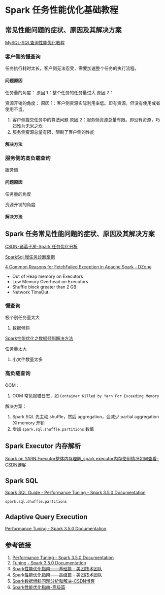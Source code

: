 # Spark 任务性能优化基础教程


## 常见性能问题的症状、原因及其解决方案

[MySQL-SQL查询性能优化教程](work/component/Back-End/MySQL/solution/MySQL-SQL查询性能优化教程.md)


### 客户侧的慢查询

任务执行耗时太长，客户侧无法忍受，需要加速整个任务的执行流程。

#### 问题原因

任务量的角度：
原因 1：整个任务的任务量过大
原因 2：


资源开销的角度：
原因 1：客户侧资源实际利用率低。即有资源，但没有使用或者使用不当。
1. 客户侧提交任务中的算法问题
原因 2：服务侧资源总量有限。即没有资源，巧妇难为无米之炊
1. 服务侧资源总量有限，限制了客户侧的性能

#### 解决方法


### 服务侧的高负载查询

服务侧

#### 问题原因

任务量的角度


资源开销的角度

#### 解决方法


## Spark 任务常见性能问题的症状、原因及其解决方案

[CSDN-诸葛子房-Spark 任务优化分析](https://blog.csdn.net/weixin_43291055/article/details/133770448)

[SparkSql 慢任务诊断案例](https://mp.weixin.qq.com/s/3RrpzO5rPthKfyGX8MvnFw)


[4 Common Reasons for FetchFailed Exception in Apache Spark - DZone](https://dzone.com/articles/four-common-reasons-for-fetchfailed-exception-in-a)
- Out of Heap memory on Executors
- Low Memory Overhead on Executors
- Shuffle block greater than 2 GB
- Network TimeOut.

### 慢查询

极个别任务量太大
1. 数据倾斜

[Spark性能优化之数据倾斜解决方法](work/component/Big-Data/Apache-Spark/solution/Spark性能优化之数据倾斜解决方法.md)


任务量太大
1. 小文件数量太多


### 高负载查询

OOM：
1. OOM 常见报错日志，如 `Container Killed by Yarn For Exceeding Memory`

解决方案：
1. Spark SQL 先主动 shuffle，然后 aggregation，会减少 partial aggregation 的 memory 开销
2. 增加 `spark.sql.shuffle.partitions` 数值


## Spark Executor 内存解析

[Spark on YARN Executor整体内存理解\_spark executor内存使用情况如何查看-CSDN博客](https://blog.csdn.net/xiaoluobutou/article/details/129416657)

## Spark SQL

[Spark SQL Guide - Performance Tuning - Spark 3.5.0 Documentation](https://spark.apache.org/docs/latest/sql-performance-tuning.html)

`spark.sql.shuffle.partitions`

## Adaptive Query Execution


[Performance Tuning - Spark 3.5.0 Documentation](https://spark.apache.org/docs/latest/sql-performance-tuning.html#adaptive-query-execution)

## 参考链接
1. [Performance Tuning - Spark 3.5.0 Documentation](https://spark.apache.org/docs/latest/sql-performance-tuning.html)
2. [Tuning - Spark 3.5.0 Documentation](https://spark.apache.org/docs/latest/tuning.html#tuning-spark)
3. [Spark性能优化指南——基础篇 - 美团技术团队](https://tech.meituan.com/2016/04/29/spark-tuning-basic.html)
4. [Spark性能优化指南——高级篇 - 美团技术团队](https://tech.meituan.com/2016/05/12/spark-tuning-pro.html)
5. [Spark数据倾斜问题分析和解决-CSDN博客](https://blog.csdn.net/weixin_43291055/article/details/133770448)
6. [Spark性能优化指南-高级篇](https://mp.weixin.qq.com/s/gqBlYim7JYjAXW3CYssLBA)